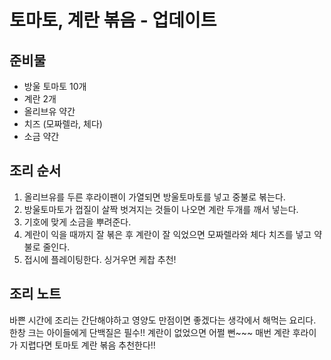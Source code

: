 # 토마토, 계란 볶음 - 업데이트
## 준비물
- 방울 토마토 10개
- 계란 2개
- 올리브유 약간
- 치즈 (모짜렐라, 체다)
- 소금 약간
  

## 조리 순서
1. 올리브유를 두른 후라이팬이 가열되면 방울토마토를 넣고 중불로 볶는다.
2. 방울토마토가 껍질이 살짝 벗겨지는 것들이 나오면 계란 두개를 깨서 넣는다.
3. 기호에 맞게 소금을 뿌려준다. 
4. 계란이 익을 때까지 잘 볶은 후 계란이 잘 익었으면 모짜렐라와 체다 치즈를 넣고 약불로 줄인다.
5. 접시에 플레이팅한다. 싱거우면 케찹 추천!

## 조리 노트
바쁜 시간에 조리는 간단해야하고 영양도 만점이면 좋겠다는 생각에서 해먹는 요리다.
한창 크는 아이들에게 단백질은 필수!!
계란이 없었으면 어쩔 뻔~~~
매번 계란 후라이가 지렵다면 토마토 계란 볶음 추천한다!!


